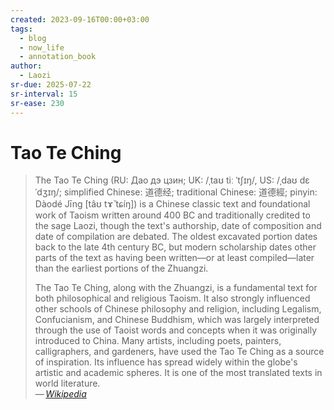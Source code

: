 ```yaml
---
created: 2023-09-16T00:00+03:00
tags:
  - blog
  - now_life
  - annotation_book
author:
  - Laozi
sr-due: 2025-07-22
sr-interval: 15
sr-ease: 230
---
```


# Tao Te Ching

> The Tao Te Ching (RU: Дао дэ цзин; UK: /ˌtaʊ tiː ˈtʃɪŋ/, US: /ˌdaʊ dɛ ˈdʒɪŋ/; simplified Chinese: 道德经; traditional Chinese: 道德經; pinyin: Dàodé Jīng [tâʊ tɤ̌ tɕíŋ]) is a Chinese classic text and foundational work of Taoism written around 400 BC and traditionally credited to the sage Laozi, though the text's authorship, date of composition and date of compilation are debated. The oldest excavated portion dates back to the late 4th century BC, but modern scholarship dates other parts of the text as having been written—or at least compiled—later than the earliest portions of the Zhuangzi.
>
> The Tao Te Ching, along with the Zhuangzi, is a fundamental text for both philosophical and religious Taoism. It also strongly influenced other schools of Chinese philosophy and religion, including Legalism, Confucianism, and Chinese Buddhism, which was largely interpreted through the use of Taoist words and concepts when it was originally introduced to China. Many artists, including poets, painters, calligraphers, and gardeners, have used the Tao Te Ching as a source of inspiration. Its influence has spread widely within the globe's artistic and academic spheres. It is one of the most translated texts in world literature.\
> — <cite>[Wikipedia](https://en.wikipedia.org/wiki/Tao_Te_Ching)</cite>
